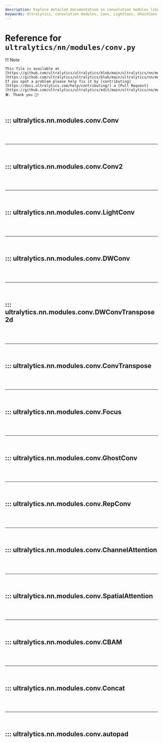```yaml
---
description: Explore detailed documentation on convolution modules like Conv, LightConv, GhostConv, and more used in Ultralytics models.
keywords: Ultralytics, convolution modules, Conv, LightConv, GhostConv, YOLO, deep learning, neural networks
---
```


# Reference for `ultralytics/nn/modules/conv.py`

!!! Note

    This file is available at [https://github.com/ultralytics/ultralytics/blob/main/ultralytics/nn/modules/conv.py](https://github.com/ultralytics/ultralytics/blob/main/ultralytics/nn/modules/conv.py). If you spot a problem please help fix it by [contributing](https://docs.ultralytics.com/help/contributing/) a [Pull Request](https://github.com/ultralytics/ultralytics/edit/main/ultralytics/nn/modules/conv.py) 🛠️. Thank you 🙏!

<br>

## ::: ultralytics.nn.modules.conv.Conv

<br><br><hr><br>

## ::: ultralytics.nn.modules.conv.Conv2

<br><br><hr><br>

## ::: ultralytics.nn.modules.conv.LightConv

<br><br><hr><br>

## ::: ultralytics.nn.modules.conv.DWConv

<br><br><hr><br>

## ::: ultralytics.nn.modules.conv.DWConvTranspose2d

<br><br><hr><br>

## ::: ultralytics.nn.modules.conv.ConvTranspose

<br><br><hr><br>

## ::: ultralytics.nn.modules.conv.Focus

<br><br><hr><br>

## ::: ultralytics.nn.modules.conv.GhostConv

<br><br><hr><br>

## ::: ultralytics.nn.modules.conv.RepConv

<br><br><hr><br>

## ::: ultralytics.nn.modules.conv.ChannelAttention

<br><br><hr><br>

## ::: ultralytics.nn.modules.conv.SpatialAttention

<br><br><hr><br>

## ::: ultralytics.nn.modules.conv.CBAM

<br><br><hr><br>

## ::: ultralytics.nn.modules.conv.Concat

<br><br><hr><br>

## ::: ultralytics.nn.modules.conv.autopad

<br><br>
